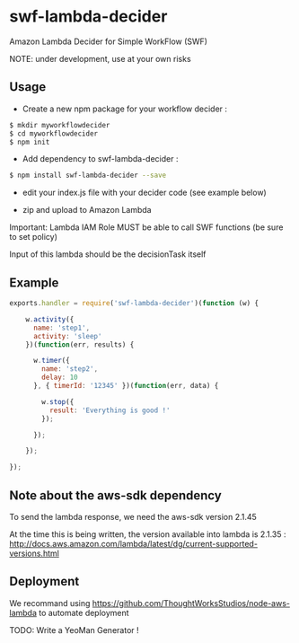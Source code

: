 # swf-lambda-decider

Amazon Lambda Decider for Simple WorkFlow (SWF)

NOTE: under development, use at your own risks

## Usage

 * Create a new npm package for your workflow decider :
````sh
$ mkdir myworkflowdecider
$ cd myworkflowdecider
$ npm init
````

 * Add dependency to swf-lambda-decider :
 ````sh
 $ npm install swf-lambda-decider --save
 ````

 * edit your index.js file with your decider code (see example below)

 * zip and upload to Amazon Lambda

 Important: Lambda IAM Role MUST be able to call SWF functions (be sure to set policy)

 Input of this lambda should be the decisionTask itself

## Example

````js
exports.handler = require('swf-lambda-decider')(function (w) {

    w.activity({
      name: 'step1',
      activity: 'sleep'
    })(function(err, results) {

      w.timer({
        name: 'step2',
        delay: 10
      }, { timerId: '12345' })(function(err, data) {

        w.stop({
          result: 'Everything is good !'
        });

      });

    });

});
````


## Note about the aws-sdk dependency

To send the lambda response, we need the aws-sdk version 2.1.45

At the time this is being written, the version available into lambda is 2.1.35 :
http://docs.aws.amazon.com/lambda/latest/dg/current-supported-versions.html


## Deployment

We recommand using https://github.com/ThoughtWorksStudios/node-aws-lambda to automate deployment

TODO: Write a YeoMan Generator !
